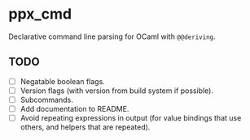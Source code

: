 # ppx_cmd

Declarative command line parsing for OCaml with `@@deriving`.

## TODO

- [ ] Negatable boolean flags.
- [ ] Version flags (with version from build system if possible).
- [ ] Subcommands.
- [ ] Add documentation to README.
- [ ] Avoid repeating expressions in output (for value bindings that use others, and helpers that are repeated).
